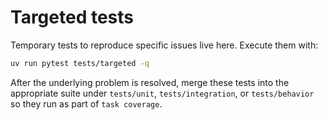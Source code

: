 # Targeted tests

Temporary tests to reproduce specific issues live here. Execute them with:

```bash
uv run pytest tests/targeted -q
```

After the underlying problem is resolved, merge these tests into the
appropriate suite under `tests/unit`, `tests/integration`, or `tests/behavior`
so they run as part of `task coverage`.

